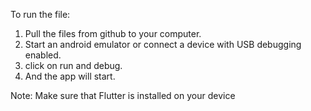 
To run the file:
1. Pull the files from github to your computer.
2. Start an android emulator or connect a device with USB debugging enabled.
3. click on run and debug.
4. And the app will start.

Note: Make sure that Flutter is installed on your device
